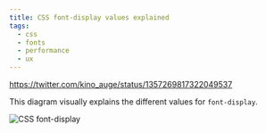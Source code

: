 ```yaml
---
title: CSS font-display values explained
tags:
  - css
  - fonts
  - performance
  - ux
---
```


https://twitter.com/kino_auge/status/1357269817322049537

This diagram visually explains the different values for `font-display`.

![CSS font-display](https://files.speakerdeck.com/presentations/8d1867b7050a407aad648024de670d14/slide_73.jpg?8792976)
